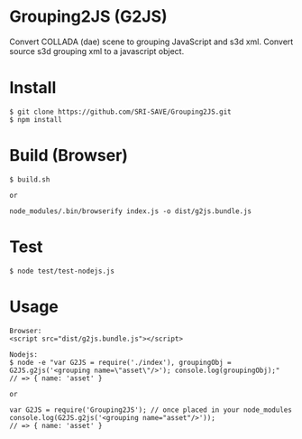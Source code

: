 # Grouping2JS (G2JS)

Convert COLLADA (dae) scene to grouping JavaScript and s3d xml. Convert source s3d grouping xml to a javascript object.

# Install
```
$ git clone https://github.com/SRI-SAVE/Grouping2JS.git
$ npm install
```

# Build (Browser)
```
$ build.sh

or

node_modules/.bin/browserify index.js -o dist/g2js.bundle.js
```

# Test
```
$ node test/test-nodejs.js
```

# Usage
```
Browser:
<script src="dist/g2js.bundle.js"></script>

Nodejs:
$ node -e "var G2JS = require('./index'), groupingObj = G2JS.g2js('<grouping name=\"asset\"/>'); console.log(groupingObj);"
// => { name: 'asset' }

or

var G2JS = require('Grouping2JS'); // once placed in your node_modules
console.log(G2JS.g2js('<grouping name="asset"/>'));
// => { name: 'asset' }
```
